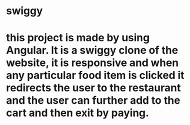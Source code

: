 # swiggy
# this project is made by using Angular. It is a swiggy clone of the website, it is responsive and when any particular food item is clicked it redirects the user to the restaurant and the user can further add to the cart and then exit by paying.
